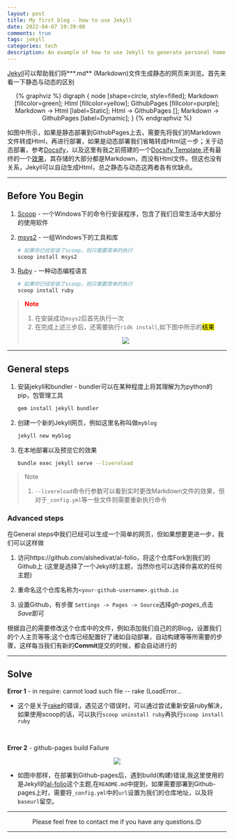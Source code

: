 ```yaml
---
layout: post
title: My first blog - how to use Jekyll
date: 2022-04-07 19:39:00
comments: true
tags: jekyll 
categories: tech
description: An example of how to use Jekyll to generate personal home page
---
```


[Jekyll](https://jekyllrb.com/)可以帮助我们将***.md** (Markdown)文件生成静态的网页来浏览。首先来看一下静态与动态的区别

<center>

{% graphviz %}
digraph {
  node [shape=circle, style=filled];
  Markdown [fillcolor=green];
  Html [fillcolor=yellow];
  GithubPages [fillcolor=purple];
  Markdown -> Html [label=Static];
  Html -> GithubPages [];
  Markdown -> GithubPages [label=Dynamic];
}
{% endgraphviz %}

</center>

如图中所示，如果是静态部署到GithubPages上去，需要先将我们的Markdown文件转成Html，再进行部署，如果是动态部署我们省略转成Html这一步；关于动态部署，参考[Docsify](https://docsify.js.org/)，以及这里有我之前搭建的一个[Docsify Template](https://github.com/AAaronMack/aaaronmack.github.io),还有最终的一个[效果](https://aaaronmack.github.io/#/)，其存储的大部分都是Markdown，而没有Html文件。但这也没有关系，Jekyll可以自动生成Html，总之静态与动态这两者各有优缺点。

---

## Before You Begin

1. [Scoop](https://scoop.sh/) - 一个Windows下的命令行安装程序，包含了我们日常生活中大部分的使用软件

2. [msys2](https://www.msys2.org/) - 一组Windows下的工具和库

    ```bash
    # 如果你已经安装了scoop，则只需要简单的执行
    scoop install msys2
    ```

3. [Ruby](https://www.ruby-lang.org/en/) - 一种动态编程语言

    ```bash
    # 如果你已经安装了scoop，则只需要简单的执行
    scoop install ruby
    ```

> <span style="color:red;font-weight:bold">Note</span>
> 
> 1. 在安装成功`msys2`后首先执行一次
> 2. 在完成上述三步后，还需要执行`ridk install`,如下图中所示的<mark>结果</mark>
> <div align=center><img src="https://cdn.jsdelivr.net/gh/aaronmack/image-hosting@master/tech/jekyll-ridk-install.50u9c0il7o80.webp"></div>

---

## General steps

1. 安装jekyll和bundler - bundler可以在某种程度上将其理解为为python的pip，包管理工具

    ```bash
    gem install jekyll bundler
    ```

2. 创建一个新的Jekyll网页，例如这里名称叫做`myblog`

    ```bash
    jekyll new myblog
    ```

3. 在本地部署以及预览它的效果

    ```bash
    bundle exec jekyll serve --livereload
    ```

> Note
> 
> 1. `--livereload`命令行参数可以看到实时更改Markdown文件的效果，但对于`_config.yml`等一些文件则需要重新执行命令

### Advanced steps

在General steps中我们已经可以生成一个简单的网页，但如果想要更进一步，我们可以这样做

1. 访问https://github.com/alshedivat/al-folio，将这个仓库Fork到我们的Github上 (这里是选择了一个Jekyll的主题，当然你也可以选择你喜欢的任何主题)


2. 重命名这个仓库名称为`<your-github-username>.github.io`


3. 设置Github，有步骤 `Settings -> Pages -> Source`选择*gh-pages*,点击*Save*即可

根据自己的需要修改这个仓库中的文件，例如添加我们自己的的Blog，设置我们的个人主页等等;这个仓库已经配置好了诸如自动部署，自动构建等等所需要的步骤，这样每当我们有新的**Commit**提交的时候，都会自动进行的

---

## Solve

**Error 1** - in require: cannot load such file -- rake (LoadError...

 * 这个是关于[rake](https://github.com/ruby/rake)的错误，遇见这个错误时，可以通过尝试重新安装ruby解决，如果使用scoop的话，可以执行`scoop uninstall ruby`再执行`scoop install ruby`

<br>

**Error 2** - github-pages build Failure 
<div align=center><img src="https://cdn.jsdelivr.net/gh/aaronmack/image-hosting@master/tech/jekyll-githubpages-build-faiure.1r87idn3bzfk.webp"></div>

 * 如图中那样，在部署到Github-pages后，遇到build(构建)错误,我这里使用的是Jekyll的[al-folio](https://github.com/alshedivat/al-folio)这个主题,在`README.md`中提到，如果需要部署到Github-pages上时，需要将`_config.yml`中的`url`设置为我们的仓库地址，以及将`baseurl`留空。

---
<center>Please feel free to contact me if you have any questions.😊</center>

---
